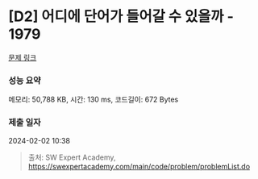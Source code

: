 # [D2] 어디에 단어가 들어갈 수 있을까 - 1979 

[문제 링크](https://swexpertacademy.com/main/code/problem/problemDetail.do?contestProbId=AV5PuPq6AaQDFAUq) 

### 성능 요약

메모리: 50,788 KB, 시간: 130 ms, 코드길이: 672 Bytes

### 제출 일자

2024-02-02 10:38



> 출처: SW Expert Academy, https://swexpertacademy.com/main/code/problem/problemList.do
